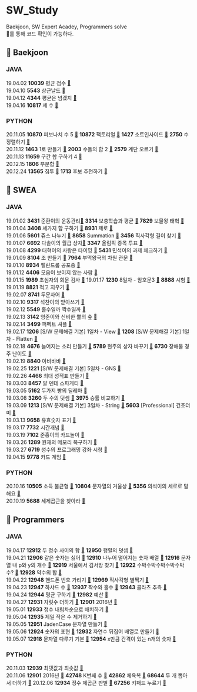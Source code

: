 # SW_Study
Baekjoon, SW Expert Acadey, Programmers solve  
:link:를 통해 코드 확인이 가능하다.

## :yellow_heart: Baekjoon
### JAVA
19.04.02 **10039** 평균 점수 [:link:](https://github.com/aeriheo/SW_Study/blob/master/B0402/Main10039.java)  
19.04.10 **5543** 상근날드 [:link:](https://github.com/aeriheo/SW_Study/blob/master/B0410/Main5543.java)  
19.04.12 **4344** 평균은 넘겠지 [:link:](https://github.com/aeriheo/SW_Study/blob/master/B0412/Main4344.java)  
19.04.16 **10817** 세 수 [:link:](https://github.com/aeriheo/SW_Study/blob/master/B0416/Main10817.java)  

### PYTHON
20.11.05 **10870** 피보나치 수 5 [:link:](https://github.com/aeriheo/SW_Study/blob/master/1105/Acmicpc_10870.py) **10872** 팩토리얼 [:link:](https://github.com/aeriheo/SW_Study/blob/master/1105/Acmicpc_10872.py) **1427** 소트인사이드 [:link:](https://github.com/aeriheo/SW_Study/blob/master/1105/Acmicpc_1427.py) **2750** 수 정렬하기 [:link:](https://github.com/aeriheo/SW_Study/blob/master/1105/Acmicpc_2750.py)  
20.11.12 **1463** 1로 만들기 [:link:](https://github.com/aeriheo/SW_Study/blob/master/1112/Solution_1463.py) **2003** 수들의 합 2 [:link:](https://github.com/aeriheo/SW_Study/blob/master/1112/Solution_2003.py) **2579** 계단 오르기 [:link:](https://github.com/aeriheo/SW_Study/blob/master/1112/Solution_2579.py)  
20.11.13 **11659** 구간 합 구하기 4 [:link:](https://github.com/aeriheo/SW_Study/blob/master/1113/Solution_11659.py)  
20.12.15 **1806** 부분합 [:link:](https://github.com/aeriheo/SW_Study/blob/master/1215/Solution_1806.py)  
20.12.24 **13565** 침투 [:link:](https://github.com/aeriheo/SW_Study/blob/master/1224/BOJ_13565.py) **1713** 후보 추천하기 [:link:](https://github.com/aeriheo/SW_Study/blob/master/1224/BOJ_1713.py)  

## :green_heart: SWEA
### JAVA
19.01.02 **3431** 준환이의 운동관리[:link:](https://github.com/aeriheo/SW_Study/blob/master/0102/SWEA_3314.java) **3314** 보충학습과 평균 [:link:](https://github.com/aeriheo/SW_Study/blob/master/0102/SWEA_3431.java) **7829** 보물왕 태혁 [:link:](https://github.com/aeriheo/SW_Study/blob/master/0102/SWEA_7829.java)  
19.01.04 **3408** 세가지 합 구하기 [:link:](https://github.com/aeriheo/SW_Study/blob/master/0104/Solution20.java) **8931** 제로 [:link:](https://github.com/aeriheo/SW_Study/blob/master/0104/Solution21.java)  
19.01.06 **5601** 쥬스 나누기 [:link:](https://github.com/aeriheo/SW_Study/blob/master/0106/Solution30.java) **8658** Summation [:link:](https://github.com/aeriheo/SW_Study/blob/master/0106/Solution31.java) **3456** 직사각형 길이 찾기 [:link:](https://github.com/aeriheo/SW_Study/blob/master/0106/Solution32.java)  
19.01.07 **6692** 다솔이의 월급 상자[:link:](https://github.com/aeriheo/SW_Study/blob/master/0107/Solution40.java) **3347** 올림픽 종목 투표 [:link:](https://github.com/aeriheo/SW_Study/blob/master/0107/Solution41.java)  
19.01.08 **4299** 태혁이의 사랑은 타이밍 [:link:](https://github.com/aeriheo/SW_Study/blob/master/0108/Solution50.java) **5431** 민석이의 과제 체크하기 [:link:](https://github.com/aeriheo/SW_Study/blob/master/0108/Solution51.java)  
19.01.09 **8104** 조 만들기 [:link:](https://github.com/aeriheo/SW_Study/blob/master/0109/Solution60.java) **7964** 부먹왕국의 차원 관문 [:link:](https://github.com/aeriheo/SW_Study/blob/master/0109/Solution61.java)  
19.01.10 **8934** 팰린드롬 공포증 [:link:](https://github.com/aeriheo/SW_Study/blob/master/0110/Solution.java)  
19.01.12 **4406** 모음이 보이지 않는 사람 [:link:](https://github.com/aeriheo/SW_Study/blob/master/0112/Solution1.java)  
19.01.15 **1989** 초심자의 회문 검사 [:link:](https://github.com/aeriheo/SW_Study/blob/master/0115/Solution.java)
19.01.17 **1230** 8일차 - 암호문3 [:link:](https://github.com/aeriheo/SW_Study/blob/master/0117/Solution1230.java) **8888** 시험 [:link:](https://github.com/aeriheo/SW_Study/blob/master/0117/Solution8888.java)  
19.01.19 **8821** 적고 지우기 [:link:](https://github.com/aeriheo/SW_Study/blob/master/0119/Solution8821.java)  
19.02.07 **8741** 두문자어 [:link:](https://github.com/aeriheo/SW_Study/blob/master/0207/Solution8741.java)   
19.02.10 **9317** 석찬이의 받아쓰기 [:link:](https://github.com/aeriheo/SW_Study/blob/master/0210/Solution9317.java)   
19.02.12 **5549** 홀수일까 짝수일까 [:link:](https://github.com/aeriheo/SW_Study/blob/master/0212/Solution5549.java)  
19.02.13 **3142** 영준이와 신비한 뿔의 숲 [:link:](https://github.com/aeriheo/SW_Study/blob/master/0213/Solution3142.java)  
19.02.14 **3499** 퍼펙트 셔플 [:link:](https://github.com/aeriheo/SW_Study/blob/master/0214/Solution3499.java)   
19.02.17 **1206** [S/W 문제해결 기본] 1일차 - View [:link:](https://github.com/aeriheo/SW_Study/blob/master/0217/Solution1206.java) **1208** [S/W 문제해결 기본] 1일차 - Flatten [:link:](https://github.com/aeriheo/SW_Study/blob/master/0217/Solution1208.java)  
19.02.18 **4676** 늘어지는 소리 만들기 [:link:](https://github.com/aeriheo/SW_Study/blob/master/0218/Solution4676.java) **5789** 현주의 상자 바꾸기 [:link:](https://github.com/aeriheo/SW_Study/blob/master/0218/Solution5789.java) **6730** 장애물 경주 난이도 [:link:](https://github.com/aeriheo/SW_Study/blob/master/0218/Solution6730.java)  
19.02.19 **8840** 아바바바 [:link:](https://github.com/aeriheo/SW_Study/blob/master/0219/Solution8840.java)   
19.02.25 **1221** [S/W 문제해결 기본] 5일차 - GNS [:link:](https://github.com/aeriheo/SW_Study/blob/master/0225/Solution1221.java)  
19.02.26 **4466** 최대 성적표 만들기 [:link:](https://github.com/aeriheo/SW_Study/blob/master/0226/Solution4466.java)  
19.03.03 **8457** 알 덴테 스파게티 [:link:](https://github.com/aeriheo/SW_Study/blob/master/0303/Solution8457.java)  
19.03.05 **5162** 두가지 빵의 딜레마 [:link:](https://github.com/aeriheo/SW_Study/blob/master/0305/Solution5162.java)  
19.03.08 **3260** 두 수의 덧셈 [:link:](https://github.com/aeriheo/SW_Study/blob/master/0308/Solution3260.java) **3975** 승률 비교하기 [:link:](https://github.com/aeriheo/SW_Study/blob/master/0308/Solution3975.java)  
19.03.09 **1213** [S/W 문제해결 기본] 3일차 - String [:link:](https://github.com/aeriheo/SW_Study/tree/master/0309) **5603** [Professional] 건초더미 [:link:](https://github.com/aeriheo/SW_Study/blob/master/0309/Solution5603.java)  
19.03.13 **9658** 유효숫자 표기 [:link:](https://github.com/aeriheo/SW_Study/blob/master/0313/Solution9658.java)  
19.03.17 **7732** 시간개념 [:link:](https://github.com/aeriheo/SW_Study/blob/master/0317/Solution7732.java)  
19.03.19 **7102** 준홍이의 카드놀이 [:link:](https://github.com/aeriheo/SW_Study/blob/master/0319/Solution7102.java)  
19.03.26 **1289** 원재의 메모리 복구하기 [:link:](https://github.com/aeriheo/SW_Study/blob/master/0326/Solution1289.java)  
19.03.27 **6719** 성수의 프로그래밍 강좌 시청 [:link:](https://github.com/aeriheo/SW_Study/blob/master/0327/Solution6719.java)  
19.04.15 **9778** 카드 게임 [:link:](https://github.com/aeriheo/SW_Study/blob/master/0415/Solution9778.java)  

### PYTHON
20.10.16 **10505** 소득 불균형 [:link:](https://github.com/aeriheo/SW_Study/blob/master/201016/Solution10505.py) **10804** 문자열의 거울상 [:link:](https://github.com/aeriheo/SW_Study/blob/master/201016/Solution10804.py) **5356** 의석이의 세로로 말해요 [:link:](https://github.com/aeriheo/SW_Study/blob/master/201016/Solution5356.py)  
20.10.19 **5688** 세제곱근을 찾아라 [:link:](https://github.com/aeriheo/SW_Study/blob/master/201019/Solution5688.py)  

## :purple_heart: Programmers
### JAVA
19.04.17 **12912** 두 정수 사이의 합 [:link:](https://github.com/aeriheo/SW_Study/blob/master/P0417/ProgrammersPractice1.java) **12950** 행렬의 덧셈 [:link:](https://github.com/aeriheo/SW_Study/blob/master/P0417/ProgrammersPractice2.java)  
19.04.21 **12906** 같은 숫자는 싫어 [:link:](https://github.com/aeriheo/SW_Study/blob/master/P0421/ProgrammersPractice4.java) **12910** 나누어 떨어지는 숫자 배열 [:link:](https://github.com/aeriheo/SW_Study/blob/master/P0421/ProgrammersPractice5.java) **12916** 문자열 내 p와 y의 개수 [:link:](https://github.com/aeriheo/SW_Study/blob/master/P0421/ProgrammersPractice6.java) **12919** 서울에서 김서방 찾기 [:link:](https://github.com/aeriheo/SW_Study/blob/master/P0421/ProgrammersPractice7.java) **12922** 수박수박수박수박수박수? [:link:](https://github.com/aeriheo/SW_Study/blob/master/P0421/ProgrammersPractice8.java) **12928** 약수의 합 [:link:](https://github.com/aeriheo/SW_Study/blob/master/P0421/ProgrammersPractice9.java)  
19.04.22 **12948** 핸드폰 번호 가리기 [:link:](https://github.com/aeriheo/SW_Study/blob/master/P0422/ProgrammersPractice10.java) **12969** 직사각형 별찍기 [:link:](https://github.com/aeriheo/SW_Study/blob/master/P0422/ProgrammersPractice11.java)  
19.04.23 **12947** 하샤드 수 [:link:](https://github.com/aeriheo/SW_Study/blob/master/P0423/ProgrammersPractice12.java) **12937** 짝수와 홀수 [:link:](https://github.com/aeriheo/SW_Study/blob/master/P0423/ProgrammersPractice13.java) **12943** 콜라츠 추측 [:link:](https://github.com/aeriheo/SW_Study/blob/master/P0423/ProgrammersPractice14.java)  
19.04.24 **12944** 평균 구하기 [:link:](https://github.com/aeriheo/SW_Study/blob/master/P0424/ProgrammersPractice15.java) **12982** 예산 [:link:](https://github.com/aeriheo/SW_Study/blob/master/P0424/ProgrammersPractice16.java)  
19.04.27 **12931** 자릿수 더하기 [:link:](https://github.com/aeriheo/SW_Study/blob/master/P0427/ProgrammersPractice17.java) **12901** 2016년 [:link:](https://github.com/aeriheo/SW_Study/blob/master/P0427/ProgrammersPractice18.java)  
19.05.01 **12933** 정수 내림차순으로 배치하기 [:link:](https://github.com/aeriheo/SW_Study/blob/master/P0501/ProgrammersPractice19.java)  
19.05.04 **12935** 제일 작은 수 제거하기 [:link:](https://github.com/aeriheo/SW_Study/blob/master/P0504/ProgrammersPractice20.java)  
19.05.05 **12951** JadenCase 문자열 만들기 [:link:](https://github.com/aeriheo/SW_Study/blob/master/P0505/ProgrammersPractice21.java)  
19.05.06 **12924** 숫자의 표현 [:link:](https://github.com/aeriheo/SW_Study/blob/master/P0506/Programmers12924.java) **12932** 자연수 뒤집어 배열로 만들기 [:link:](https://github.com/aeriheo/SW_Study/blob/master/P0506/Programmers12932.java)  
19.05.07 **12918** 문자열 다루기 기본 [:link:](https://github.com/aeriheo/SW_Study/blob/master/P0507/Programmers12918.java) **12954** x만큼 간격이 있는 n개의 숫자 [:link:](https://github.com/aeriheo/SW_Study/blob/master/P0507/Programmers12954.java)  

### PYTHON
20.11.03 **12939** 최댓값과 최솟값 [:link:](https://github.com/aeriheo/SW_Study/blob/master/1103/Programmers_12939.py)  
20.11.06 **12901** 2016년 [:link:](https://github.com/aeriheo/SW_Study/blob/master/1106/Programmers_12901.py) **42748** K번째 수 [:link:](https://github.com/aeriheo/SW_Study/blob/master/1106/Programmers_42748.py) **42862** 체육복 [:link:](https://github.com/aeriheo/SW_Study/blob/master/1106/Programmers_42862.py) **68644** 두 개 뽑아서 더하기 [:link:](https://github.com/aeriheo/SW_Study/blob/master/1106/Programmers_68644.py)
20.12.06 **12934** 정수 제곱근 판별 [:link:](https://github.com/aeriheo/SW_Study/blob/master/1206/Programmers_12934.py) **67256** 키패드 누르기 [:link:](https://github.com/aeriheo/SW_Study/blob/master/1206/Programmers_67256.py)  
